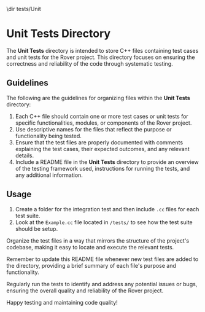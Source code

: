 \dir tests/Unit

# Unit Tests Directory

The **Unit Tests** directory is intended to store C++ files containing test cases and unit tests for the Rover project. This directory focuses on ensuring the correctness and reliability of the code through systematic testing.

## Guidelines

The following are the guidelines for organizing files within the **Unit Tests** directory:

1. Each C++ file should contain one or more test cases or unit tests for specific functionalities, modules, or components of the Rover project.
2. Use descriptive names for the files that reflect the purpose or functionality being tested.
3. Ensure that the test files are properly documented with comments explaining the test cases, their expected outcomes, and any relevant details.
4. Include a README file in the **Unit Tests** directory to provide an overview of the testing framework used, instructions for running the tests, and any additional information.

## Usage

1. Create a folder for the integration test and then include `.cc` files for each test suite.
2. Look at the `Example.cc` file located in `/tests/` to see how the test suite should be setup.

Organize the test files in a way that mirrors the structure of the project's codebase, making it easy to locate and execute the relevant tests.

Remember to update this README file whenever new test files are added to the directory, providing a brief summary of each file's purpose and functionality.

Regularly run the tests to identify and address any potential issues or bugs, ensuring the overall quality and reliability of the Rover project.

Happy testing and maintaining code quality!